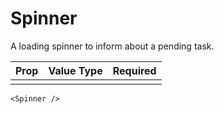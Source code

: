 # Spinner
A loading spinner to inform about a pending task.

| Prop |  Value Type | Required |
| --- | --- | --- |
|  |  | | 

```
<Spinner />
```





